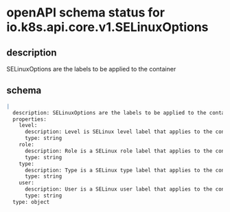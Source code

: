 # openAPI schema status for io.k8s.api.core.v1.SELinuxOptions

## description

SELinuxOptions are the labels to be applied to the container

## schema

```yaml
|
  description: SELinuxOptions are the labels to be applied to the container
  properties:
    level:
      description: Level is SELinux level label that applies to the container.
      type: string
    role:
      description: Role is a SELinux role label that applies to the container.
      type: string
    type:
      description: Type is a SELinux type label that applies to the container.
      type: string
    user:
      description: User is a SELinux user label that applies to the container.
      type: string
  type: object

```
